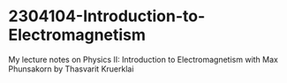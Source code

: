 # 2304104-Introduction-to-Electromagnetism
My lecture notes on Physics II: Introduction to Electromagnetism with Max Phunsakorn by Thasvarit Kruerklai
